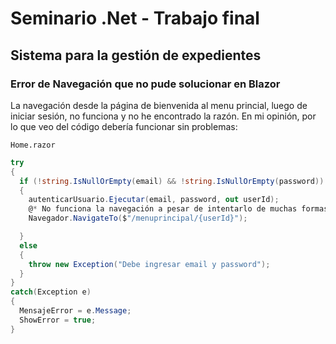 # Seminario .Net - Trabajo final 
## Sistema para la gestión de expedientes


### Error de Navegación que no pude solucionar en Blazor 

La navegación desde la página de bienvenida al menu princial, luego de iniciar sesión, no funciona y no he encontrado la razón. En mi opinión, por lo que veo del código debería funcionar sin problemas:

`Home.razor`
```c#
try
{
  if (!string.IsNullOrEmpty(email) && !string.IsNullOrEmpty(password))
  {
    autenticarUsuario.Ejecutar(email, password, out userId);
    @* No funciona la navegación a pesar de intentarlo de muchas formas *@
    Navegador.NavigateTo($"/menuprincipal/{userId}");

  }
  else
  {
    throw new Exception("Debe ingresar email y password");
  }
}
catch(Exception e)
{
  MensajeError = e.Message;
  ShowError = true;
}
```
